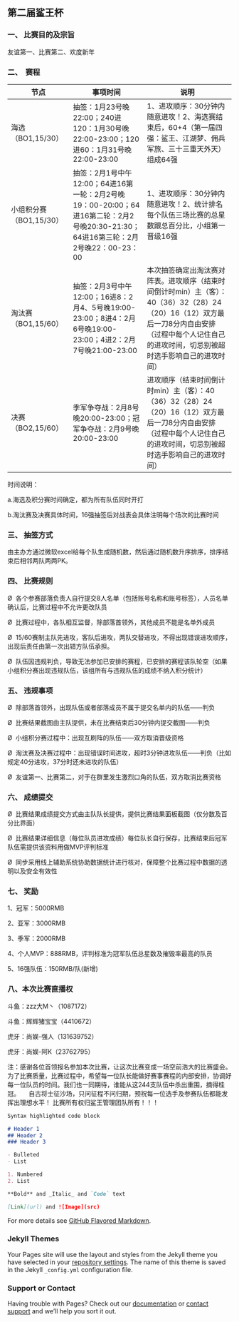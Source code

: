 ## 第二届鲨王杯

### 一、 比赛目的及宗旨

友谊第一、比赛第二、欢度新年

### 二、  赛程

节点 | 事项时间 | 说明
------------ | ------------- | ------------
海选（BO1,15/30） | 抽签：1月23号晚22:00；240进120：1月30号晚22:00-23:00；120进60：1月31号晚22:00-23:00 | 1、进攻顺序：30分钟内随意进攻！2、海选赛结束后，60+4（第一届四强：鲨王、江湖梦、佣兵军旅、三十三重天外天）组成64强
小组积分赛（BO1,15/30） | 抽签：2月1号中午12:00；64进16第一轮：2月2号晚19：00-20:00；64进16第二轮：2月2号晚20:30-21:30；64进16第三轮：2月2号晚22：00-23：00 | 1、进攻顺序：30分钟内随意进攻！2、统计排名每个队伍三场比赛的总星数跟总百分比，小组第一晋级16强
淘汰赛（BO1,15/60） | 抽签：2月3号中午12:00；16进8：2月4、5号晚19:00-23:00；8进4：2月6号晚19:00-23:00；4进2：2月7号晚21:00-23:00 | 本次抽签确定出淘汰赛对阵表。进攻顺序（结束时间倒计时min）主（客）：40（36）32（28）24（20）16（12）双方最后一刀8分内自由安排（过程中每个人记住自己的进攻时间，切忌别被超时选手影响自己的进攻时间）
决赛（BO2,15/60） | 季军争夺战：2月8号晚20:00-23:00；冠军争夺战：2月9号晚20:00-23:00 | 进攻顺序（结束时间倒计时min）主（客）：40（36）32（28）24（20）16（12）双方最后一刀8分内自由安排（过程中每个人记住自己的进攻时间，切忌别被超时选手影响自己的进攻时间）

时间说明： 

a.海选及积分赛时间确定，都为所有队伍同时开打 

b.淘汰赛及决赛具体时间，16强抽签后对战表会具体注明每个场次的比赛时间

### 三、 抽签方式

由主办方通过微软excel给每个队生成随机数，然后通过随机数升序排序，排序结束后相邻两队两两PK。

### 四、 比赛规则

Ø  各个参赛部落负责人自行提交8人名单（包括账号名称和账号标签），人员名单确认后，比赛过程中不允许更改队员

Ø  比赛过程中，各队相互监督，除部落首领外，其他成员不能是名单外成员

Ø  15/60赛制主队先进攻，客队后进攻，两队交替进攻，不得出现错误进攻顺序，出现后责任由第一次出错方队伍承担。

Ø  队伍因违规判负，导致无法参加已安排的赛程，已安排的赛程该队轮空（如果小组积分赛出现违规队伍，该组所有与违规队伍的成绩不纳入积分统计）

### 五、 违规事项

Ø  除部落首领外，出现队伍或者部落成员不属于提交名单内的队伍——判负

Ø  比赛结果截图由主队提供，未在比赛结束后30分钟内提交截图——判负

Ø  小组积分赛过程中：出现互刷阵的队伍——双方取消晋级资格

Ø  淘汰赛及决赛过程中：出现错误时间进攻，超时3分钟进攻队伍——判负（比如规定40分进攻，37分时还未进攻的队伍）

Ø  友谊第一、比赛第二，对于在群里发生激烈口角的队伍，双方取消比赛资格

### 六、 成绩提交

Ø  比赛结果成绩提交方式由主队队长提供，提供比赛结果面板截图（仅分数及百分比界面）

Ø  比赛结果详细信息（每位队员进攻成绩）每位队长自行保存，比赛结束后冠军队伍需提供该资料用做MVP评判标准

Ø  同步采用线上辅助系统协助数据统计进行核对，保障整个比赛过程中数据的透明以及安全有效性

### 七、 奖励

1、冠军：5000RMB 

2、亚军：3000RMB 

3、季军：2000RMB 

4、个人MVP：888RMB，评判标准为冠军队伍总星数及摧毁率最高的队员

5、16强队伍：150RMB/队(新增)

### 八、本次比赛直播权

斗鱼：zzz大M丶（1087172）

斗鱼：辉辉猪宝宝（4410672）

虎牙：尚娱-强人（131639752）

虎牙：尚娱-阿K（23762795）

注：感谢各位首领报名参加本次比赛，让这次比赛变成一场空前浩大的比赛盛会。为了比赛质量，比赛过程中，希望每一位队长能做好赛事赛程的内部安排，协调好每一位队员的时间。我们也一同期待，谁能从这244支队伍中杀出重围，摘得桂冠。     自古将士征沙场，只问征程不问归期，预祝每一位选手及参赛队伍都能发挥出理想水平！ 比赛所有权归鲨王管理团队所有！！！

```markdown
Syntax highlighted code block

# Header 1
## Header 2
### Header 3

- Bulleted
- List

1. Numbered
2. List

**Bold** and _Italic_ and `Code` text

[Link](url) and ![Image](src)
```

For more details see [GitHub Flavored Markdown](https://guides.github.com/features/mastering-markdown/).

### Jekyll Themes

Your Pages site will use the layout and styles from the Jekyll theme you have selected in your [repository settings](https://github.com/coc-slowly/SKC/settings). The name of this theme is saved in the Jekyll `_config.yml` configuration file.

### Support or Contact

Having trouble with Pages? Check out our [documentation](https://docs.github.com/categories/github-pages-basics/) or [contact support](https://support.github.com/contact) and we’ll help you sort it out.
